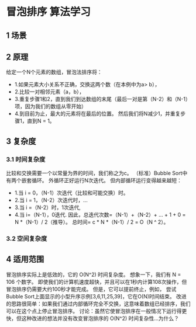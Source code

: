 # 冒泡排序 算法学习

## 1 场景

## 2 原理
给定一个N个元素的数组，冒泡法排序将：
* 1.如果元素大小关系不正确，交换这两个数（在本例中为a> b），
* 2.比较一对相邻元素（a，b），
* 3.重复步骤1和2，直到我们到达数组的末尾（最后一对是第（N-2）和（N-1）项，因为我们的数组从零开始）
* 4.到目前为止，最大的元素将在最后的位置。 然后我们将N减少1，并重复步骤1，直到N = 1。

## 3 复杂度
### 3.1 时间复杂度

比较和交换需要一个以常量为界的时间，我们称之为c。
（标准）Bubble Sort中有两个嵌套循环。
外循环正好运行N次迭代。 但内部循环运行变得越来越短：

* 1.当 i = 0，（N-1）次迭代（比较和可能交换）时。
* 2.当 i = 1，（N-2）次迭代时，...
* 3.当 i =（N-2）时，1次迭代,
* 4.当 i=（N-1），0迭代.
因此，总迭代次数=（N-1）+（N-2）+ ... + 1 + 0 = N *（N-1）/ 2（推导）。
总时间= c * N *（N-1）/ 2 = O（N ^ 2）。

### 3.2 空间复杂度


## 4 适用范围

冒泡排序实际上是低效的，它的 O(N^2) 时间复杂度。 想象一下，我们有 N = 106 个数字。 即使我们的计算机速度超快，并且可以在1秒内计算108次操作，但冒泡排序仍需要大约100秒才能完成。
但是，它可以提前终止，例如， 尝试Bubble Sort上面显示的小型升序示例[3,6,11,25,39]，它在O(N)时间结束。
改进的思路很简单：如果我们通过内部循环完全不交换，这意味着数组已经排序，我们可以在这个点上停止冒泡排序。
讨论：虽然它使冒泡排序在一般情况下运行得更快，但这种改进的想法并没有改变冒泡排序的 O(N^2) 时间复杂性...为什么？

